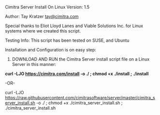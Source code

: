 Cimitra Server Install On Linux Version: 1.5

Author: Tay Kratzer tay@cimitra.com

Special thanks to Eliot Lloyd Lanes and Viable Solutions Inc. for Linux systems where we created this script. ​

Testing Info: This script has been tested on SUSE, and Ubuntu

Installation and Configuration is on easy step:

1. DOWNLOAD AND RUN the Cimitra Server install script file on a Linux Server in this manner:

**curl -LJO https://cimitra.com/install -o ./ ; chmod +x ./install ; ./install**

-OR-

curl -LJO https://raw.githubusercontent.com/cimitrasoftware/server/master/cimitra_server_install.sh -o ./ ; chmod +x ./cimitra_server_install.sh ; ./cimitra_server_install.sh





